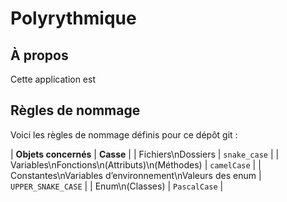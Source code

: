# Polyrythmique

## À propos

Cette application est

## Règles de nommage

Voici les règles de nommage définis pour ce dépôt git :

| **Objets concernés** | **Casse** |
| Fichiers\nDossiers | `snake_case` |
| Variables\nFonctions\n(Attributs)\n(Méthodes) | `camelCase` |
| Constantes\nVariables d’environnement\nValeurs des enum | `UPPER_SNAKE_CASE` |
| Enum\n(Classes) | `PascalCase` |
